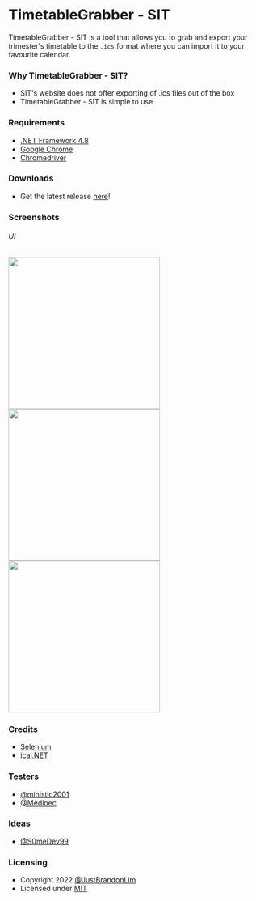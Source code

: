 # TimetableGrabber - SIT

TimetableGrabber - SIT is a tool that allows you to grab and export your trimester's timetable to the `.ics` format where you can import it to your favourite calendar.

### Why TimetableGrabber - SIT?

* SIT's website does not offer exporting of .ics files out of the box
* TimetableGrabber - SIT is simple to use

### Requirements
* [.NET Framework 4.8](https://dotnet.microsoft.com/en-us/download/dotnet-framework/net48)
* [Google Chrome](https://www.google.com/intl/en_sg/chrome/ "Google Chrome")
* [Chromedriver](https://chromedriver.chromium.org/downloads)

### Downloads
* Get the latest release [here](https://github.com/JustBrandonLim/TimetableGrabber---SIT/releases)!

### Screenshots
###### UI
<img src="https://i.ibb.co/H4dD0qn/Picture-1.png" width="300" />
<img src="https://i.ibb.co/ZTk22x8/Picture-2.png" width="300" />
<img src="https://i.ibb.co/HHtfP30/Picture-3.png" width="300" />

### Credits
* [Selenium](https://www.selenium.dev/)
* [ical.NET](https://github.com/rianjs/ical.net)

### Testers
* [@ministic2001](https://github.com/ministic2001)
* [@Medioec](https://github.com/Medioec)

### Ideas
* [@S0meDev99](https://github.com/S0meDev99)

### Licensing
* Copyright 2022 [@JustBrandonLim](https:/JustBrandonLim.github.io)
* Licensed under [MIT]()